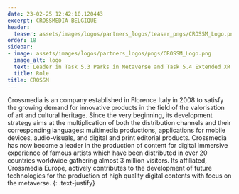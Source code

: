 ```yaml
---
date: 23-02-25 12:42:10.120443
excerpt: CROSSMEDIA BELGIQUE
header:
  teaser: assets/images/logos/partners_logos/teaser_pngs/CROSSM_Logo.png
order: 18
sidebar:
- image: assets/images/logos/partners_logos/pngs/CROSSM_Logo.png
  image_alt: logo
  text: Leader in Task 5.3 Parks in Metaverse and Task 5.4 Extended XR Museum Experience, contributor to Task 3.5 Control Room in the metaverse.
  title: Role
title: CROSSM
---
```


Crossmedia is an company established in Florence Italy in 2008 to satisfy the growing demand for innovative products in the field of the valorisation of art and cultural heritage. Since the very beginning, its development strategy aims at the multiplication of both the distribution channels and their corresponding languages: multimedia productions, applications for mobile devices, audio-visuals, and digital and print editorial products. Crossmedia has now become a leader in the production of content for digital immersive experience of famous artists which have been distributed in over 20 countries worldwide gathering almost 3 million visitors.  Its affiliated, Crossmedia Europe, actively contributes to the development of future technologies for the production of high quality digital contents with focus on the metaverse. 
{: .text-justify}
